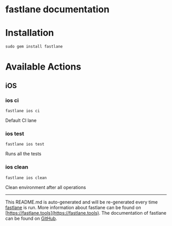 fastlane documentation
================
# Installation
```
sudo gem install fastlane
```
# Available Actions
## iOS
### ios ci
```
fastlane ios ci
```
Default CI lane
### ios test
```
fastlane ios test
```
Runs all the tests
### ios clean
```
fastlane ios clean
```
Clean environment after all operations

----

This README.md is auto-generated and will be re-generated every time [fastlane](https://fastlane.tools) is run.
More information about fastlane can be found on [https://fastlane.tools](https://fastlane.tools).
The documentation of fastlane can be found on [GitHub](https://github.com/fastlane/fastlane/tree/master/fastlane).
